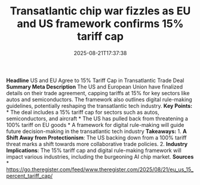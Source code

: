 ﻿---
title: "Transatlantic chip war fizzles as EU and US framework confirms 15% tariff cap"
date: "2025-08-21T17:37:38"
category: "Markets"
summary: ""
slug: "transatlantic chip war fizzles as eu and us framework confir"
source_urls:
  - "https://go.theregister.com/feed/www.theregister.com/2025/08/21/eu_us_15_percent_tariff_cap/"
seo:
  title: "Transatlantic chip war fizzles as EU and US framework confirms 15% tariff cap | Hash n Hedge"
  description: ""
  keywords: ["news", "markets", "brief"]
---
**Headline** US and EU Agree to 15% Tariff Cap in Transatlantic Trade Deal  **Summary Meta Description** The US and European Union have finalized details on their trade agreement, capping tariffs at 15% for key sectors like autos and semiconductors. The framework also outlines digital rule-making guidelines, potentially reshaping the transatlantic tech industry.  **Key Points:**  * The deal includes a 15% tariff cap for sectors such as autos, semiconductors, and aircraft * The US has pulled back from threatening a 100% tariff on EU goods * A framework for digital rule-making will guide future decision-making in the transatlantic tech industry  **Takeaways:**  1. **A Shift Away from Protectionism**: The US backing down from a 100% tariff threat marks a shift towards more collaborative trade policies. 2. **Industry Implications**: The 15% tariff cap and digital rule-making framework will impact various industries, including the burgeoning AI chip market.  **Sources** * https://go.theregister.com/feed/www.theregister.com/2025/08/21/eu_us_15_percent_tariff_cap/ 
